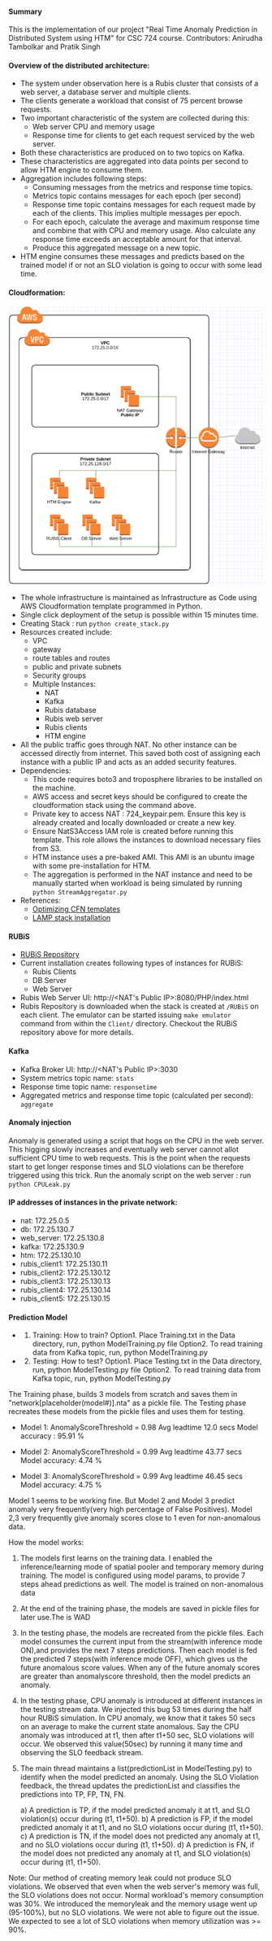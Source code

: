 #### Summary
This is the implementation of our project "Real Time Anomaly Prediction in Distributed System using HTM" for CSC 724 course.
Contributors: Anirudha Tambolkar and Pratik Singh
                
#### Overview of the distributed architecture:
* The system under observation here is a Rubis cluster that consists of a web server, a database server and multiple clients.
* The clients generate a workload that consist of 75 percent browse requests.
* Two important characteristic of the system are collected during this:
    * Web server CPU and memory usage
    * Response time for clients to get each request serviced by the web server.
* Both these characteristics are produced on to two topics on Kafka.
* These characteristics are aggregated into data points per second to allow HTM engine to consume them.
* Aggregation includes following steps:
    * Consuming messages from the metrics and response time topics.
    * Metrics topic contains messages for each epoch (per second)
    * Response time topic contains messages for each request made by each of the clients. This implies multiple messages per epoch.
    * For each epoch, calculate the average and maximum response time and combine that with CPU and memory usage. Also calculate any response time exceeds an acceptable amount for that interval.
    * Produce this aggregated message on a new topic.
* HTM engine consumes these messages and predicts based on the trained model if or not an SLO violation is going to occur with some lead time. 

#### Cloudformation:
![AWS Architectures](https://github.com/atambol/Real-time-anomaly-prediction-in-distributed-systems/blob/master/AWS_Architecture.png?raw=true "AWS_Architectures")
* The whole infrastructure is maintained as Infrastructure as Code using AWS Cloudformation template programmed in Python.
* Single click deployment of the setup is possible within 15 minutes time.
* Creating Stack : run `python create_stack.py`
* Resources created include: 
    * VPC
    * gateway
    * route tables and routes
    * public and private subnets
    * Security groups
    * Multiple Instances:
        * NAT
        * Kafka
        * Rubis database
        * Rubis web server
        * Rubis clients
        * HTM engine
* All the public traffic goes through NAT. No other instance can be accessed directly from internet. This saved both cost of assigning each instance with a public IP and acts as an added security features.
* Dependencies: 
    * This code requires boto3 and troposphere libraries to be installed on the machine.
    * AWS access and secret keys should be configured to create the cloudformation stack using the command above. 
    * Private key to access NAT : 724_keypair.pem. Ensure this key is already created and locally downloaded or create a new key.
    * Ensure NatS3Access IAM role is created before running this template. This role allows the instances to download necessary files from S3.
    * HTM instance uses a pre-baked AMI. This AMI is an ubuntu image with some pre-installation for HTM. 
    * The aggregation is performed in the NAT instance and need to be manually started when workload is being simulated by running `python StreamAggregator.py`
* References: 
    * [Optimizing CFN templates](https://aws.amazon.com/blogs/devops/optimize-aws-cloudformation-templates/)
    * [LAMP stack installation](https://docs.aws.amazon.com/AWSEC2/latest/UserGuide/install-LAMP.html)

#### RUBiS
* [RUBiS Repository](https://github.com/atambol/RUBiS)
* Current installation creates following types of instances for RUBiS: 
    * Rubis Clients
    * DB Server
    * Web Server
* Rubis Web Server UI: http://<NAT's Public IP>:8080/PHP/index.html
* Rubis Repository is downloaded when the stack is created at `/RUBiS` on each client. The emulator can be started issuing `make emulator` command from within the `Client/` directory. Checkout the RUBiS repository above for more details. 

#### Kafka
* Kafka Broker UI: http://<NAT's Public IP>:3030
* System metrics topic name: `stats`
* Response time topic name: `responsetime`
* Aggregated metrics and response time topic (calculated per second): `aggregate`

#### Anomaly injection
Anomaly is generated using a script that hogs on the CPU in the web server. This higging slowly increases and eventually web server cannot allot sufficient CPU time to web requests. This is the point when the requests start to get longer response times and SLO violations can be therefore triggered using this trick.
Run the anomaly script on the web server : run `python CPULeak.py`

#### IP addresses of instances in the private network:
* nat: 172.25.0.5
* db: 172.25.130.7
* web_server: 172.25.130.8
* kafka: 172.25.130.9
* htm: 172.25.130.10
* rubis_client1: 172.25.130.11
* rubis_client2: 172.25.130.12
* rubis_client3: 172.25.130.13
* rubis_client4: 172.25.130.14
* rubis_client5: 172.25.130.15


#### Prediction Model 
* 1. Training: How to train?
   Option1. Place Training.txt in the Data directory, run, python ModelTraining.py file
   Option2. To read training data from Kafka topic, run, python ModelTraining.py   

* 2. Testing: How to test?
   Option1. Place Testing.txt in the Data directory, run, python ModelTesting.py file
   Option2. To read training data from Kafka topic, run, python ModelTesting.py   

The Training phase, builds 3 models from scratch and saves them in "network[placeholder(model#)].nta" as a pickle file.
The Testing phase recreates these models from the pickle files and uses them for testing.

* Model 1: 
	AnomalyScoreThreshold = 0.98
	Avg leadtime 12.0 secs
	Model accuracy : 95.91 %
	
* Model 2:
	AnomalyScoreThreshold = 0.99
	Avg leadtime 43.77 secs
	Model accuracy: 4.74 %

* Model 3:
  AnomalyScoreThreshold = 0.99
	Avg leadtime 46.45 secs
	Model accuracy: 4.75 %
	
	
Model 1 seems to be working fine. But Model 2 and Model 3 predict anomaly very frequently(very high percentage of False Positives). Model 2,3 very frequently give anomaly scores close to 1 even for non-anomalous data. 

How the model works: 
1. The models first learns on the training data. I enabled the inference/learning mode of spatial pooler and temporary memory during training. The model is configured using model params, to provide 7 steps ahead predictions as well. The model is trained on non-anomalous data

2. At the end of the training phase, the models are saved in pickle files for later use.The is WAD

3. In the testing phase, the models are recreated from the pickle files. Each model consumes the current input from the stream(with inference mode ON),and provides the next 7 steps predictions. Then each model is fed the predicted 7 steps(with inference mode OFF), which gives us the future anomalous score values. When any of the future anomaly scores are greater than anomalyscore threshold, then the model predicts an anomaly.

4. In the testing phase, CPU anomaly is introduced at different instances in the testing stream data. We injected this bug 53 times during the half hour RUBiS simulation. In CPU anomaly, we know that it takes 50 secs on an average to make the current state anomalous.
Say the CPU anomaly was introduced at t1, then after t1+50 sec, SLO violations will occur. We observed this value(50sec) by running it many time and observing the SLO feedback stream.

5. The main thread maintains a list(predictionList in ModelTesting.py) to identify when the model predicted an anomaly. Using the SLO Violation feedback, the 
thread updates the predictionList and classifies the predictions into TP, FP, TN, FN.

	a) A prediction is TP, if the model predicted anomaly it at t1, and SLO violation(s) occur during (t1, t1+50).
	b) A prediction is FP, if the model predicted anomaly it at t1, and no SLO violations occur during (t1, t1+50).
	c) A prediction is TN, if the model does not predicted any anomaly at t1, and no SLO violations occur during (t1, t1+50).
	d) A prediction is FN, if the model does not predicted any anomaly at t1, and SLO violation(s) occur during (t1, t1+50).


Note: Our method of creating memory leak could not produce SLO violations. We observed that even when the web server's memory was full, the SLO violations does not occur. Normal workload's memory consumption was 30%. We introduced the memoryleak and the memory usage went up (95-100%), but no SLO violations. We were not able to figure out the issue. We expected to see a lot of SLO violations when memory utilization was >= 90%.    
